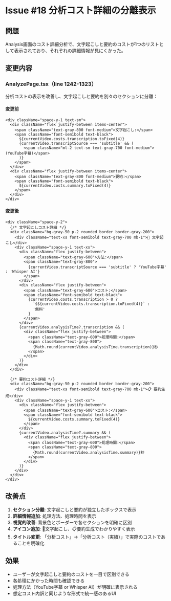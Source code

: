 # Issue #18 分析コスト詳細の分離表示

## 問題
Analysis画面のコスト詳細分析で、文字起こしと要約のコストが1つのリストとして表示されており、それぞれの詳細情報が見にくかった。

## 変更内容

### AnalyzePage.tsx（line 1242-1323）
分析コストの表示を改善し、文字起こしと要約を別々のセクションに分離：

#### 変更前
```tsx
<div className="space-y-1 text-sm">
  <div className="flex justify-between items-center">
    <span className="text-gray-800 font-medium">文字起こし:</span>
    <span className="font-semibold text-black">
      ${currentVideo.costs.transcription.toFixed(4)}
      {currentVideo.transcriptSource === 'subtitle' && (
        <span className="ml-2 text-sm text-gray-700 font-medium">(YouTube字幕)</span>
      )}
    </span>
  </div>
  <div className="flex justify-between items-center">
    <span className="text-gray-800 font-medium">要約:</span>
    <span className="font-semibold text-black">
      ${currentVideo.costs.summary.toFixed(4)}
    </span>
  </div>
</div>
```

#### 変更後
```tsx
<div className="space-y-2">
  {/* 文字起こしコスト詳細 */}
  <div className="bg-gray-50 p-2 rounded border border-gray-200">
    <div className="text-xs font-semibold text-gray-700 mb-1">📝 文字起こし</div>
    <div className="space-y-1 text-xs">
      <div className="flex justify-between">
        <span className="text-gray-600">方法:</span>
        <span className="text-gray-800">
          {currentVideo.transcriptSource === 'subtitle' ? 'YouTube字幕' : 'Whisper AI'}
        </span>
      </div>
      <div className="flex justify-between">
        <span className="text-gray-600">コスト:</span>
        <span className="font-semibold text-black">
          {currentVideo.costs.transcription > 0 ? 
            `$${currentVideo.costs.transcription.toFixed(4)}` : 
            '無料'
          }
        </span>
      </div>
      {currentVideo.analysisTime?.transcription && (
        <div className="flex justify-between">
          <span className="text-gray-600">処理時間:</span>
          <span className="text-gray-800">
            {Math.round(currentVideo.analysisTime.transcription)}秒
          </span>
        </div>
      )}
    </div>
  </div>
  
  {/* 要約コスト詳細 */}
  <div className="bg-gray-50 p-2 rounded border border-gray-200">
    <div className="text-xs font-semibold text-gray-700 mb-1">📋 要約生成</div>
    <div className="space-y-1 text-xs">
      <div className="flex justify-between">
        <span className="text-gray-600">コスト:</span>
        <span className="font-semibold text-black">
          ${currentVideo.costs.summary.toFixed(4)}
        </span>
      </div>
      {currentVideo.analysisTime?.summary && (
        <div className="flex justify-between">
          <span className="text-gray-600">処理時間:</span>
          <span className="text-gray-800">
            {Math.round(currentVideo.analysisTime.summary)}秒
          </span>
        </div>
      )}
    </div>
  </div>
</div>
```

## 改善点
1. **セクション分離**: 文字起こしと要約が独立したボックスで表示
2. **詳細情報追加**: 処理方法、処理時間を表示
3. **視覚的改善**: 背景色とボーダーで各セクションを明確に区別
4. **アイコン追加**: 📝文字起こし、📋要約生成でわかりやすく表示
5. **タイトル変更**: 「分析コスト」→「分析コスト（実績）」で実際のコストであることを明確化

## 効果
- ユーザーが文字起こしと要約のコストを一目で区別できる
- 各処理にかかった時間も確認できる
- 処理方法（YouTube字幕 or Whisper AI）が明確に表示される
- 想定コスト内訳と同じような形式で統一感のあるUI